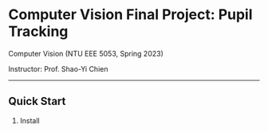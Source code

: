 # Computer Vision Final Project: Pupil Tracking

Computer Vision (NTU EEE 5053, Spring 2023)

Instructor: Prof. Shao-Yi Chien

---

## Quick Start

1. Install
